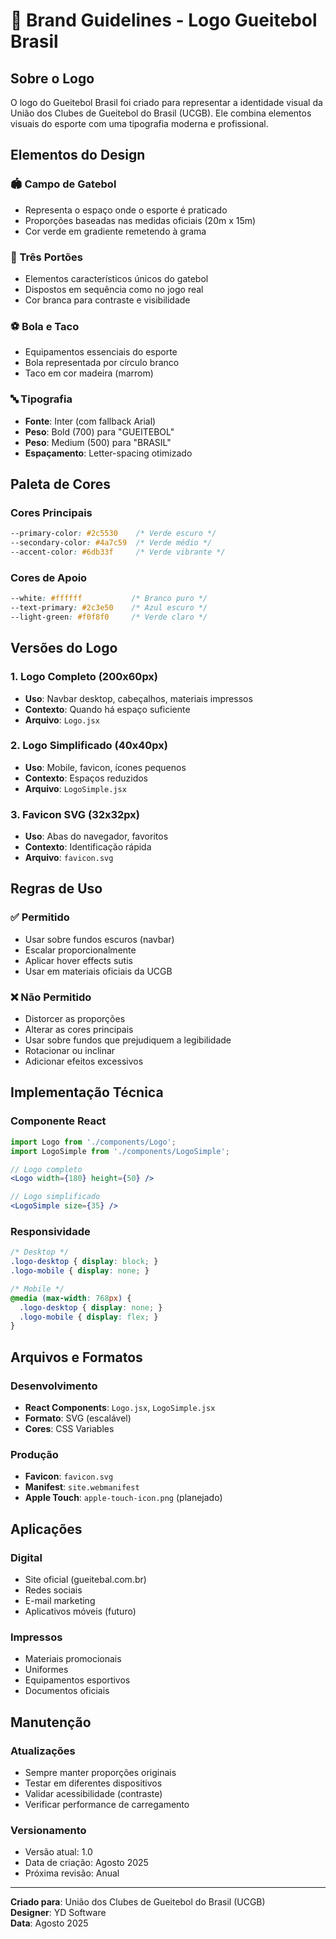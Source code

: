 # 🎨 Brand Guidelines - Logo Gueitebol Brasil

## Sobre o Logo

O logo do Gueitebol Brasil foi criado para representar a identidade visual da União dos Clubes de Gueitebol do Brasil (UCGB). Ele combina elementos visuais do esporte com uma tipografia moderna e profissional.

## Elementos do Design

### 🏟️ Campo de Gatebol
- Representa o espaço onde o esporte é praticado
- Proporções baseadas nas medidas oficiais (20m x 15m)
- Cor verde em gradiente remetendo à grama

### 🚪 Três Portões
- Elementos característicos únicos do gatebol
- Dispostos em sequência como no jogo real
- Cor branca para contraste e visibilidade

### ⚽ Bola e Taco
- Equipamentos essenciais do esporte
- Bola representada por círculo branco
- Taco em cor madeira (marrom)

### 🔤 Tipografia
- **Fonte**: Inter (com fallback Arial)
- **Peso**: Bold (700) para "GUEITEBOL"
- **Peso**: Medium (500) para "BRASIL"
- **Espaçamento**: Letter-spacing otimizado

## Paleta de Cores

### Cores Principais
```css
--primary-color: #2c5530    /* Verde escuro */
--secondary-color: #4a7c59  /* Verde médio */
--accent-color: #6db33f     /* Verde vibrante */
```

### Cores de Apoio
```css
--white: #ffffff           /* Branco puro */
--text-primary: #2c3e50    /* Azul escuro */
--light-green: #f0f8f0     /* Verde claro */
```

## Versões do Logo

### 1. Logo Completo (200x60px)
- **Uso**: Navbar desktop, cabeçalhos, materiais impressos
- **Contexto**: Quando há espaço suficiente
- **Arquivo**: `Logo.jsx`

### 2. Logo Simplificado (40x40px)
- **Uso**: Mobile, favicon, ícones pequenos
- **Contexto**: Espaços reduzidos
- **Arquivo**: `LogoSimple.jsx`

### 3. Favicon SVG (32x32px)
- **Uso**: Abas do navegador, favoritos
- **Contexto**: Identificação rápida
- **Arquivo**: `favicon.svg`

## Regras de Uso

### ✅ Permitido
- Usar sobre fundos escuros (navbar)
- Escalar proporcionalmente
- Aplicar hover effects sutis
- Usar em materiais oficiais da UCGB

### ❌ Não Permitido
- Distorcer as proporções
- Alterar as cores principais
- Usar sobre fundos que prejudiquem a legibilidade
- Rotacionar ou inclinar
- Adicionar efeitos excessivos

## Implementação Técnica

### Componente React
```jsx
import Logo from './components/Logo';
import LogoSimple from './components/LogoSimple';

// Logo completo
<Logo width={180} height={50} />

// Logo simplificado
<LogoSimple size={35} />
```

### Responsividade
```css
/* Desktop */
.logo-desktop { display: block; }
.logo-mobile { display: none; }

/* Mobile */
@media (max-width: 768px) {
  .logo-desktop { display: none; }
  .logo-mobile { display: flex; }
}
```

## Arquivos e Formatos

### Desenvolvimento
- **React Components**: `Logo.jsx`, `LogoSimple.jsx`
- **Formato**: SVG (escalável)
- **Cores**: CSS Variables

### Produção
- **Favicon**: `favicon.svg`
- **Manifest**: `site.webmanifest`
- **Apple Touch**: `apple-touch-icon.png` (planejado)

## Aplicações

### Digital
- Site oficial (gueitebal.com.br)
- Redes sociais
- E-mail marketing
- Aplicativos móveis (futuro)

### Impressos
- Materiais promocionais
- Uniformes
- Equipamentos esportivos
- Documentos oficiais

## Manutenção

### Atualizações
- Sempre manter proporções originais
- Testar em diferentes dispositivos
- Validar acessibilidade (contraste)
- Verificar performance de carregamento

### Versionamento
- Versão atual: 1.0
- Data de criação: Agosto 2025
- Próxima revisão: Anual

---

**Criado para**: União dos Clubes de Gueitebol do Brasil (UCGB)  
**Designer**: YD Software  
**Data**: Agosto 2025
